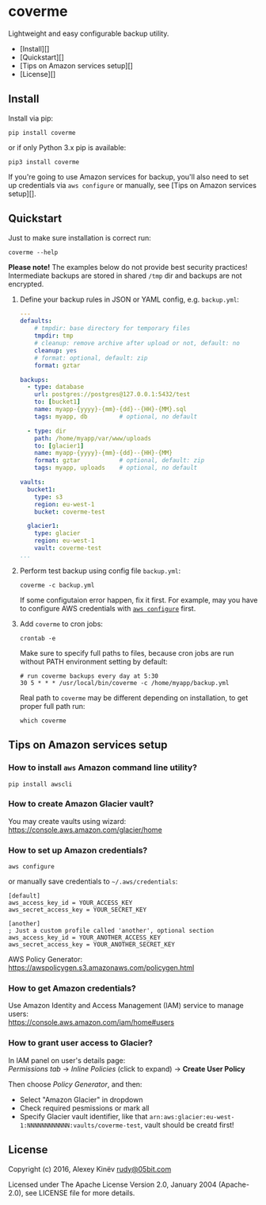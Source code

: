 coverme
=======

Lightweight and easy configurable backup utility.

- [Install][]
- [Quickstart][]
- [Tips on Amazon services setup][]
- [License][]

Install
-------

Install via pip:

```
pip install coverme
```

or if only Python 3.x pip is available: 

```
pip3 install coverme
```

If you're going to use Amazon services for backup, you'll also need to set up credentials via `aws configure` or manually, see [Tips on Amazon services setup][].

Quickstart
----------

Just to make sure installation is correct run:

```
coverme --help
```

**Please note!** The examples below do not provide best security practices! Intermediate backups are stored in shared `/tmp` dir and backups are not encrypted.

1. Define your backup rules in JSON or YAML config, e.g. `backup.yml`:

    ```yaml
    ---
    defaults:
        # tmpdir: base directory for temporary files
        tmpdir: tmp
        # cleanup: remove archive after upload or not, default: no
        cleanup: yes
        # format: optional, default: zip
        format: gztar

    backups:
      - type: database
        url: postgres://postgres@127.0.0.1:5432/test
        to: [bucket1]
        name: myapp-{yyyy}-{mm}-{dd}--{HH}-{MM}.sql
        tags: myapp, db         # optional, no default

      - type: dir
        path: /home/myapp/var/www/uploads
        to: [glacier1]
        name: myapp-{yyyy}-{mm}-{dd}--{HH}-{MM}
        format: gztar           # optional, default: zip
        tags: myapp, uploads    # optional, no default

    vaults:
      bucket1:
        type: s3
        region: eu-west-1
        bucket: coverme-test

      glacier1:
        type: glacier
        region: eu-west-1
        vault: coverme-test
    ...
    ```

2. Perform test backup using config file `backup.yml`:

    ```
    coverme -c backup.yml
    ```

    If some configutaion error happen, fix it first. For example, may you have to configure AWS credentials with [`aws configure`](http://docs.aws.amazon.com/cli/latest/userguide/cli-chap-getting-started.html) first.

3. Add `coverme` to cron jobs:

    ```
    crontab -e
    ```

    Make sure to specify full paths to files, because cron jobs are run without PATH environment setting by default:

    ```
    # run coverme backups every day at 5:30
    30 5 * * * /usr/local/bin/coverme -c /home/myapp/backup.yml
    ```

    Real path to `coverme` may be different depending on installation, to get proper full path run:

    ```
    which coverme
    ```

Tips on Amazon services setup
-----------------------------

### How to install `aws` Amazon command line utility?

```
pip install awscli
```

### How to create Amazon Glacier vault?

You may create vaults using wizard:  
https://console.aws.amazon.com/glacier/home

### How to set up Amazon credentials?

```
aws configure
```

or manually save credentials to `~/.aws/credentials`:

```
[default]
aws_access_key_id = YOUR_ACCESS_KEY
aws_secret_access_key = YOUR_SECRET_KEY

[another]
; Just a custom profile called 'another', optional section
aws_access_key_id = YOUR_ANOTHER_ACCESS_KEY
aws_secret_access_key = YOUR_ANOTHER_SECRET_KEY
```

AWS Policy Generator:  
https://awspolicygen.s3.amazonaws.com/policygen.html

### How to get Amazon credentials?

Use Amazon Identity and Access Management (IAM) service to manage users:  
https://console.aws.amazon.com/iam/home#users

### How to grant user access to Glacier?

In IAM panel on user's details page:  
_Permissions tab_ -> _Inline Policies_ (click to expand) -> **Create User Policy**

Then choose _Policy Generator_, and then:

- Select "Amazon Glacier" in dropdown
- Check required pesmissions or mark all
- Specify Glacier vault identifier, like that `arn:aws:glacier:eu-west-1:NNNNNNNNNNNN:vaults/coverme-test`, vault should be creatd first!

License
-------

Copyright (c) 2016, Alexey Kinëv <rudy@05bit.com>

Licensed under The Apache License Version 2.0, January 2004 (Apache-2.0),
see LICENSE file for more details.
